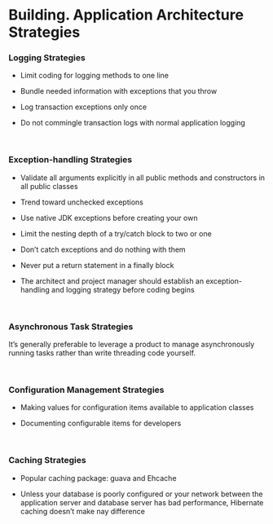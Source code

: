 
# Building. Application Architecture Strategies


### Logging Strategies

-   Limit coding for logging methods to one line

-   Bundle needed information with exceptions that you throw

-   Log transaction exceptions only once

-   Do not commingle transaction logs with normal application logging

 

### Exception-handling Strategies

-   Validate all arguments explicitly in all public methods and constructors in
    all public classes

-   Trend toward unchecked exceptions

-   Use native JDK exceptions before creating your own

-   Limit the nesting depth of a try/catch block to two or one

-   Don’t catch exceptions and do nothing with them

-   Never put a return statement in a finally block

-   The architect and project manager should establish an exception-handling and
    logging strategy before coding begins

 

### Asynchronous Task Strategies

It’s generally preferable to leverage a product to manage asynchronously running
tasks rather than write threading code yourself.

 

### Configuration Management Strategies

-   Making values for configuration items available to application classes

-   Documenting configurable items for developers

 

### Caching Strategies

-   Popular caching package: guava and Ehcache

-   Unless your database is poorly configured or your network between the
    application server and database server has bad performance, Hibernate
    caching doesn’t make nay difference
